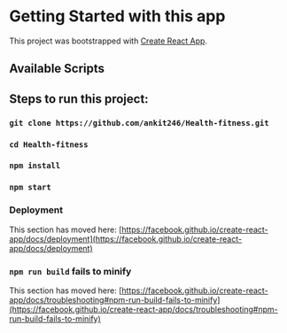# Getting Started with this app

This project was bootstrapped with [Create React App](https://github.com/facebook/create-react-app).

## Available Scripts

## Steps to run this project:
### `git clone https://github.com/ankit246/Health-fitness.git`
### `cd Health-fitness`
### `npm install`
### `npm start`

### Deployment

This section has moved here: [https://facebook.github.io/create-react-app/docs/deployment](https://facebook.github.io/create-react-app/docs/deployment)

### `npm run build` fails to minify

This section has moved here: [https://facebook.github.io/create-react-app/docs/troubleshooting#npm-run-build-fails-to-minify](https://facebook.github.io/create-react-app/docs/troubleshooting#npm-run-build-fails-to-minify)
